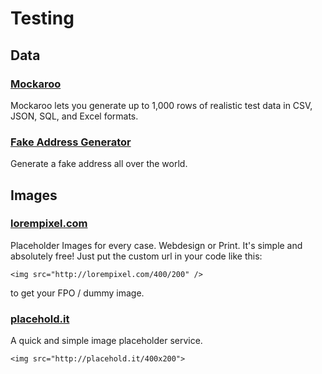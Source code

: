 # Testing


## Data

### [Mockaroo](https://mockaroo.com/)
Mockaroo lets you generate up to 1,000 rows of realistic test data in CSV, JSON, SQL, and Excel formats.

### [Fake Address Generator](http://www.fakeaddressgenerator.com/)
Generate a fake address all over the world.


## Images

### [lorempixel.com](http://lorempixel.com/)
Placeholder Images for every case. Webdesign or Print. It's simple and absolutely free! Just put the custom url in your code like this:

    <img src="http://lorempixel.com/400/200" />

to get your FPO / dummy image.

### [placehold.it](http://www.placehold.it/)
A quick and simple image placeholder service.

    <img src="http://placehold.it/400x200">

